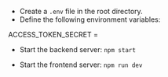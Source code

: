 - Create a `.env` file in the root directory.
- Define the following environment variables:
 
ACCESS_TOKEN_SECRET = 


- Start the backend server:
`npm start`

- Start the frontend server:
`npm run dev`
